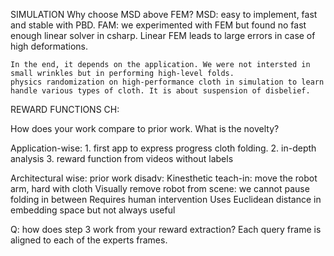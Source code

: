 SIMULATION
Why choose MSD above FEM?
    MSD: easy to implement, fast and stable with PBD.
    FAM: we experimented with FEM but found no fast enough linear solver in csharp. Linear FEM leads to large errors in case of high deformations. 

    In the end, it depends on the application. We were not intersted in small wrinkles but in performing high-level folds.
    physics randomization on high-performance cloth in simulation to learn handle various types of cloth. It is about suspension of disbelief. 

REWARD FUNCTIONS CH: 

How does your work compare to prior work. What is the novelty?

Application-wise: 
    1. first app to express progress cloth folding. 
    2. in-depth analysis 
    3. reward function from videos without labels

Architectural wise:
    prior work disadv:
        Kinesthetic teach-in: move the robot arm, hard with cloth
        Visually remove robot from scene: we cannot pause folding in between
        Requires human intervention
        Uses Euclidean distance in embedding space but not always useful

Q: how does step 3 work from your reward extraction?
Each query frame is aligned to each of the experts frames. 


